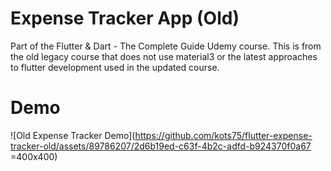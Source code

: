 # Expense Tracker App (Old)

Part of the Flutter & Dart - The Complete Guide Udemy course. This is from the old legacy course that does not use material3 or the latest approaches to flutter development used in the updated course.

# Demo

![Old Expense Tracker Demo](https://github.com/kots75/flutter-expense-tracker-old/assets/89786207/2d6b19ed-c63f-4b2c-adfd-b924370f0a67 =400x400)
